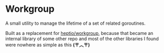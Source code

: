 # Workgroup

A small utility to manage the lifetime of a set of related goroutines.

Built as a replacement for [heptio/workgroup](https://pkg.go.dev/github.com/heptio/workgroup), because that became an
internal library of some other repo and most of the other libraries I found were nowhere as simple as this **(〒︿〒)**